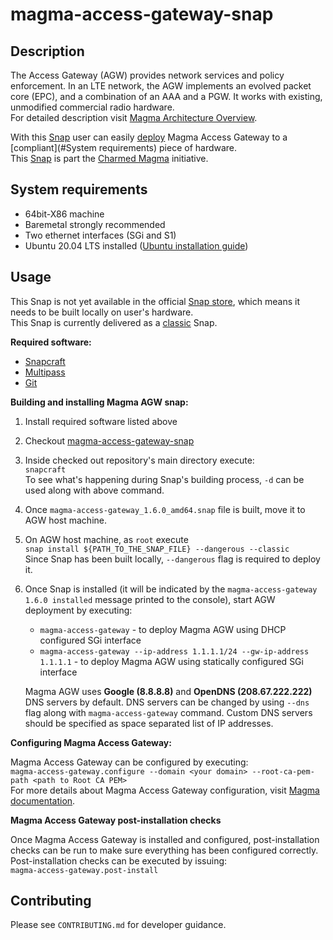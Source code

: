 # magma-access-gateway-snap

## Description

The Access Gateway (AGW) provides network services and policy enforcement. In an LTE network,
the AGW implements an evolved packet core (EPC), and a combination of an AAA and a PGW. It works
with existing, unmodified commercial radio hardware.<br>
For detailed description visit
[Magma Architecture Overview](https://docs.magmacore.org/docs/next/lte/architecture_overview).

With this [Snap](https://snapcraft.io/) user can easily [deploy](#Usage) Magma Access Gateway to a
[compliant](#System requirements) piece of hardware.<br>
This [Snap](https://snapcraft.io/) is part the
[Charmed Magma](https://github.com/canonical/charmed-magma) initiative.

## System requirements

- 64bit-X86 machine
- Baremetal strongly recommended
- Two ethernet interfaces (SGi and S1)
- Ubuntu 20.04 LTS installed
  ([Ubuntu installation guide](https://help.ubuntu.com/lts/installation-guide/amd64/index.html))

## Usage

This Snap is not yet available in the official [Snap store](https://snapcraft.io/store), which
means it needs to be built locally on user's hardware.<br>
This Snap is currently delivered as a [classic](https://snapcraft.io/docs/snap-confinement) Snap.

**Required software:**

- [Snapcraft](https://snapcraft.io/docs/snapcraft-overview)
- [Multipass](https://multipass.run/)
- [Git](https://git-scm.com/book/en/v2/Getting-Started-Installing-Git)

**Building and installing Magma AGW snap:**

1. Install required software listed above
2. Checkout [magma-access-gateway-snap](https://github.com/canonical/magma-access-gateway-snap)
3. Inside checked out repository's main directory execute:<br>
   `snapcraft`<br>
   To see what's happening during Snap's building process, `-d` can be used along with above command.
4. Once `magma-access-gateway_1.6.0_amd64.snap` file is built, move it to AGW host machine.
5. On AGW host machine, as `root` execute<br>
   `snap install ${PATH_TO_THE_SNAP_FILE} --dangerous --classic`<br>
   Since Snap has been built locally, `--dangerous` flag is required to deploy it.
6. Once Snap is installed (it will be indicated by the `magma-access-gateway 1.6.0 installed`
   message printed to the console), start AGW deployment by executing:<br>
   - `magma-access-gateway` - to deploy Magma AGW using DHCP configured SGi interface
   - `magma-access-gateway --ip-address 1.1.1.1/24 --gw-ip-address 1.1.1.1` - to deploy Magma AGW
     using statically configured SGi interface

   Magma AGW uses **Google (8.8.8.8)** and **OpenDNS (208.67.222.222)** DNS servers by default. 
   DNS servers can be changed by using `--dns` flag along with `magma-access-gateway` 
   command. Custom DNS servers should be specified as space separated list of IP addresses.

**Configuring Magma Access Gateway:**

Magma Access Gateway can be configured by executing:<br>
`magma-access-gateway.configure --domain <your domain> --root-ca-pem-path <path to Root CA PEM>`
<br>
For more details about Magma Access Gateway configuration, visit 
[Magma documentation](https://docs.magmacore.org/docs/next/lte/deploy_config_agw).

**Magma Access Gateway post-installation checks**

Once Magma Access Gateway is installed and configured, post-installation checks can be run to 
make sure everything has been configured correctly.<br>
Post-installation checks can be executed by issuing:<br>
`magma-access-gateway.post-install`

## Contributing

Please see `CONTRIBUTING.md` for developer guidance.
